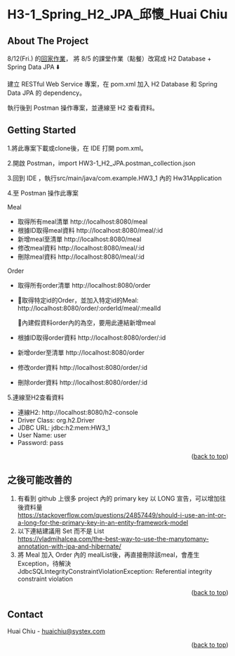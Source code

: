 <a name="huai's readme-top"></a>
# H3-1_Spring_H2_JPA_邱懷_Huai Chiu

<!-- ABOUT THE PROJECT -->
## About The Project
8/12(Fri.) 的[回家作業](https://hackmd.io/@kazzy/BJLsMrzC5)，
將 8/5 的課堂作業（點餐）改寫成 H2 Database + Spring Data JPA :arrow_down:

建立 RESTful Web Service 專案，在 pom.xml 加入 H2 Database 和 Spring Data JPA 的 dependency。

執行後到 Postman 操作專案，並連線至 H2 查看資料。

<!-- GETTING STARTED -->
## Getting Started

1.將此專案下載或clone後，在 IDE 打開 pom.xml。

2.開啟 Postman，import HW3-1_H2_JPA.postman_collection.json

3.回到 IDE ，執行src/main/java/com.example.HW3_1 內的 Hw31Application

4.至 Postman 操作此專案

Meal

* 取得所有meal清單 http://localhost:8080/meal
* 根據ID取得meal資料 http://localhost:8080/meal/:id
* 新增meal至清單 http://localhost:8080/meal
* 修改meal資料 http://localhost:8080/meal/:id
* 刪除meal資料 http://localhost:8080/meal/:id

Order

* 取得所有order清單 http://localhost:8080/order
* :round_pushpin:取得特定id的Order，並加入特定id的Meal: 
    http://localhost:8080/order/:orderId/meal/:mealId
    
  :round_pushpin:內建假資料order內的為空，要用此連結新增meal
* 根據ID取得order資料 http://localhost:8080/order/:id
* 新增order至清單 http://localhost:8080/order
* 修改order資料 http://localhost:8080/order/:id
* 刪除order資料 http://localhost:8080/order/:id

5.連線至H2查看資料

* 連線H2: http://localhost:8080/h2-console
* Driver Class: org.h2.Driver
* JDBC URL: jdbc:h2:mem:HW3_1
* User Name: user
* Password: pass




<p align="right">(<a href="#huai's readme-top">back to top</a>)</p>

<!-- Improvements -->
## 之後可能改善的
1. 有看到 github 上很多 project 內的 primary key 以 LONG 宣告，可以增加往後資料量</br>https://stackoverflow.com/questions/24857449/should-i-use-an-int-or-a-long-for-the-primary-key-in-an-entity-framework-model
2. 以下連結建議用 Set 而不是 List </br> https://vladmihalcea.com/the-best-way-to-use-the-manytomany-annotation-with-jpa-and-hibernate/
3. 將 Meal 加入 Order 內的 mealList後，再直接刪除該meal，會產生Exception，待解決 </br>
JdbcSQLIntegrityConstraintViolationException: Referential integrity constraint violation

<p align="right">(<a href="#huai's readme-top">back to top</a>)</p>

<!-- CONTACT -->
## Contact

Huai Chiu - huaichiu@systex.com

<p align="right">(<a href="#huai's readme-top">back to top</a>)</p>
